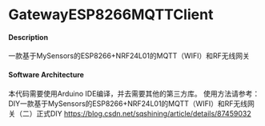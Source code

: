 # GatewayESP8266MQTTClient

#### Description
一款基于MySensors的ESP8266+NRF24L01的MQTT（WIFI）和RF无线网关

#### Software Architecture
本代码需要使用Arduino IDE编译，并去需要其他的第三方库。
使用方法请参考：
DIY一款基于MySensors的ESP8266+NRF24L01的MQTT（WIFI）和RF无线网关（二）正式DIY
https://blog.csdn.net/sqshining/article/details/87459032


